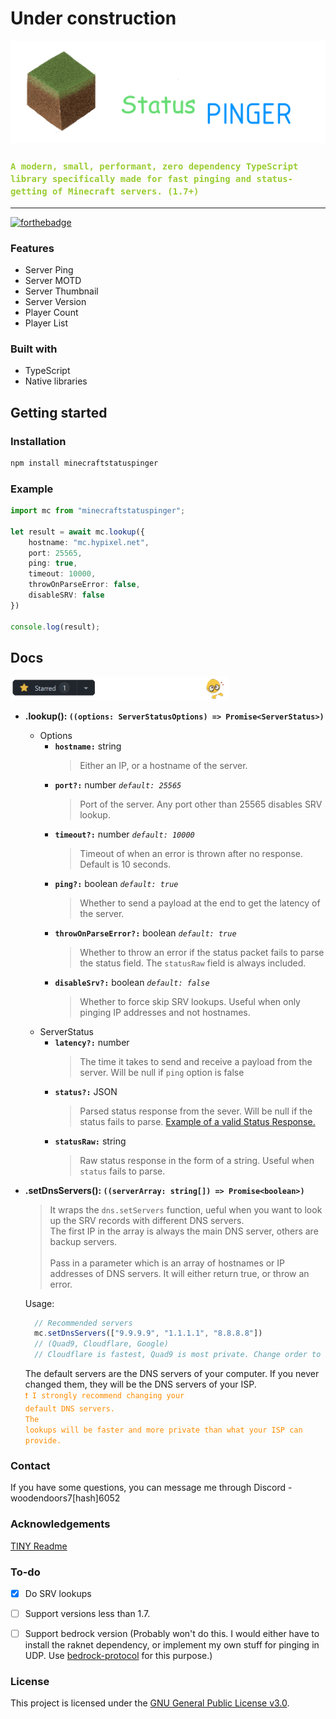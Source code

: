 # Under construction

<div align="center">
  <img src="assets/mcblock.png"  width="600" border="0px"/>
</div>

<h3><code style="color : yellowgreen">A modern, small, performant, zero dependency TypeScript library specifically made for fast pinging and status-getting of Minecraft servers. (1.7+)</code></h3>
<hr>

[![forthebadge](https://forthebadge.com/images/badges/gluten-free.svg)](https://forthebadge.com)

### Features

- Server Ping
- Server MOTD
- Server Thumbnail
- Server Version
- Player Count
- Player List


### Built with

- TypeScript
- Native libraries

## Getting started


### Installation

```bat
npm install minecraftstatuspinger
```

### Example
```typescript
import mc from "minecraftstatuspinger";

let result = await mc.lookup({
    hostname: "mc.hypixel.net",
    port: 25565,
    ping: true,
    timeout: 10000,
    throwOnParseError: false,
    disableSRV: false
})

console.log(result);
```


## Docs

<img src="assets/pleasestar.png" width="350">

* <b>.lookup(): `((options: ServerStatusOptions) => Promise<ServerStatus>)`</b>
  * Options
    * <b>`hostname:`</b> string
      > Either an IP, or a hostname of the server.
    * <b>`port?:`</b> number <i> `default: 25565`</i>
      > Port of the server. Any port other than 25565 disables SRV lookup.
    * <b>`timeout?:`</b> number <i>`default: 10000`</i>
      > Timeout of when an error is thrown after no response. Default is 10 seconds.
    * <b>`ping?:`</b> boolean <i>`default: true`</i>
      > Whether to send a payload at the end to get the latency of the server. 
    * <b>`throwOnParseError?:`</b> boolean <i>`default: true`</i>
      > Whether to throw an error if the status packet fails to parse the status field. The `statusRaw` field is always    included.
    * <b>`disableSrv?:`</b> boolean <i>`default: false`</i>
      > Whether to force skip SRV lookups. Useful when only pinging IP addresses and not hostnames.
  * ServerStatus
    * <b>`latency?:`</b> number
      > The time it takes to send and receive a payload from the server. Will be null if `ping` option is false
    * <b>`status?:`</b> JSON
      > Parsed status response from the sever. Will be null if the status fails to parse. <a href="https://wiki.vg/Server_List_Ping">Example of a valid Status Response.</a>
    * <b>`statusRaw:`</b> string
      > Raw status response in the form of a string. Useful when `status` fails to parse.

* <b>.setDnsServers(): `((serverArray: string[]) => Promise<boolean>)`</b>
  > It wraps the `dns.setServers` function, ueful when you want to look up the SRV records with different DNS servers. <br>
    The first IP in the array is always the main DNS server, others are backup servers. <br><br>
    Pass in a parameter which is an array of hostnames or IP addresses of DNS servers. It will either return true, or throw an error. 
  
  
  Usage:
  ```js
    // Recommended servers
    mc.setDnsServers(["9.9.9.9", "1.1.1.1", "8.8.8.8"])
    // (Quad9, Cloudflare, Google)
    // Cloudflare is fastest, Quad9 is most private. Change order to fit your priorities.
  ```
  The default servers are the DNS servers of your computer. If you never changed them, they will be the DNS servers of your ISP.<br>
  <code style="color : darkorange">❗ I strongly recommend changing your default DNS servers.</code><br>
  <code style="color : darkorange">The lookups will be faster and more private than what your ISP can provide.</code>




### Contact

If you have some questions, you can message me through Discord - woodendoors7[hash]6052 

### Acknowledgements

[TINY Readme](https://gist.github.com/noperator/4eba8fae61a23dc6cb1fa8fbb9122d45)


### To-do

- [x] Do SRV lookups
- [ ] Support versions less than 1.7.
- [ ] Support bedrock version (Probably won't do this. I would either have to install the raknet dependency, or implement my own stuff for pinging in UDP. Use [bedrock-protocol](https://github.com/PrismarineJS/bedrock-protocol) for this purpose.)


### License

This project is licensed under the [GNU General Public License v3.0](LICENSE).
